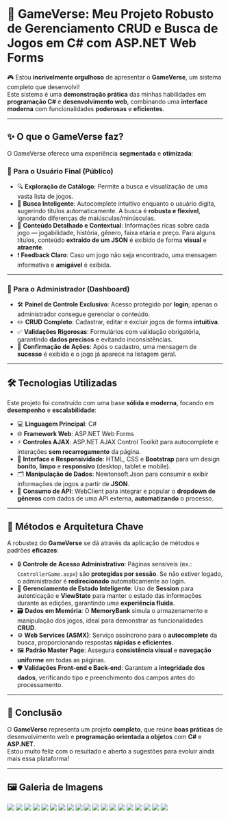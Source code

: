 # 🚀 GameVerse: Meu Projeto Robusto de Gerenciamento CRUD e Busca de Jogos em **C#** com **ASP.NET Web Forms**

🎮 Estou **incrivelmente orgulhoso** de apresentar o **GameVerse**, um sistema completo que desenvolvi!  
Este sistema é uma **demonstração prática** das minhas habilidades em **programação C#** e **desenvolvimento web**, combinando uma **interface moderna** com funcionalidades **poderosas** e **eficientes**.

---

## ✨ O que o GameVerse faz?

O GameVerse oferece uma experiência **segmentada** e **otimizada**:

### 👥 Para o Usuário Final (Público)

- 🔍 **Exploração de Catálogo**: Permite a busca e visualização de uma vasta lista de jogos.  
- 🤖 **Busca Inteligente**: Autocomplete intuitivo enquanto o usuário digita, sugerindo títulos automaticamente. A busca é **robusta e flexível**, ignorando diferenças de maiúsculas/minúsculas.  
- 📄 **Conteúdo Detalhado e Contextual**: Informações ricas sobre cada jogo — jogabilidade, história, gênero, faixa etária e preço. Para alguns títulos, conteúdo **extraído de um JSON** é exibido de forma **visual** e **atraente**.  
- ❗ **Feedback Claro**: Caso um jogo não seja encontrado, uma mensagem informativa e **amigável** é exibida.  

---

### 🔐 Para o Administrador (Dashboard)

- 🛠️ **Painel de Controle Exclusivo**: Acesso protegido por **login**; apenas o administrador consegue gerenciar o conteúdo.  
- ✏️ **CRUD Completo**: Cadastrar, editar e excluir jogos de forma **intuitiva**.  
- ✅ **Validações Rigorosas**: Formulários com validação obrigatória, garantindo **dados precisos** e evitando inconsistências.  
- 🎯 **Confirmação de Ações**: Após o cadastro, uma mensagem de **sucesso** é exibida e o jogo já aparece na listagem geral.  

---

## 🛠️ Tecnologias Utilizadas

Este projeto foi construído com uma base **sólida e moderna**, focando em **desempenho** e **escalabilidade**:

- 💻 **Linguagem Principal**: C#  
- 🌐 **Framework Web**: ASP.NET Web Forms  
- ⚡ **Controles AJAX**: ASP.NET AJAX Control Toolkit para autocomplete e interações **sem recarregamento** da página.  
- 🎨 **Interface e Responsividade**: HTML, CSS e **Bootstrap** para um design **bonito**, **limpo** e **responsivo** (desktop, tablet e mobile).  
- 🗂️ **Manipulação de Dados**: Newtonsoft.Json para consumir e exibir informações de jogos a partir de **JSON**.  
- 🔗 **Consumo de API**: WebClient para integrar e popular o **dropdown de gêneros** com dados de uma API externa, **automatizando** o processo.  

---

## 🧩 Métodos e Arquitetura Chave

A robustez do **GameVerse** se dá através da aplicação de métodos e padrões **eficazes**:

- 🔒 **Controle de Acesso Administrativo**: Páginas sensíveis (ex.: `ControllerGame.aspx`) são **protegidas por sessão**. Se não estiver logado, o administrador é **redirecionado** automaticamente ao login.  
- 🧠 **Gerenciamento de Estado Inteligente**: Uso de **Session** para autenticação e **ViewState** para manter o estado das informações durante as edições, garantindo uma **experiência fluida**.  
- 🗃️ **Dados em Memória**: O **MemoryBank** simula o armazenamento e manipulação dos jogos, ideal para demonstrar as funcionalidades **CRUD**.  
- ⚙️ **Web Services (ASMX)**: Serviço assíncrono para o **autocomplete** da busca, proporcionando respostas **rápidas e eficientes**.  
- 🖼️ **Padrão Master Page**: Assegura **consistência visual** e **navegação uniforme** em todas as páginas.  
- 🛡️ **Validações Front-end e Back-end**: Garantem a **integridade dos dados**, verificando tipo e preenchimento dos campos antes do processamento.  

---

## 🚀 Conclusão

O **GameVerse** representa um projeto **completo**, que reúne **boas práticas** de desenvolvimento web e **programação orientada a objetos** com **C#** e **ASP.NET**.  
Estou muito feliz com o resultado e aberto a sugestões para evoluir ainda mais essa plataforma!  

---

## 🖼️ Galeria de Imagens

![](./imagens/pagina-1.png) ![](./imagens/pagina-2.png) ![](./imagens/pagina-3.png) ![](./imagens/pagina-4.png) ![](./imagens/pagina-5.png) ![](./imagens/pagina-6.png) ![](./imagens/pagina-7.png) ![](./imagens/pagina-8.png) ![](./imagens/pagina-9.png) ![](./imagens/pagina-10.png) ![](./imagens/pagina-11.png) ![](./imagens/pagina-12.png) ![](./imagens/pagina-13.png) ![](./imagens/pagina-14.png) ![](./imagens/pagina-15.png) ![](./imagens/pagina-16.png) ![](./imagens/pagina-17.png) ![](./imagens/pagina-18.png) ![](./imagens/pagina-19.png)
